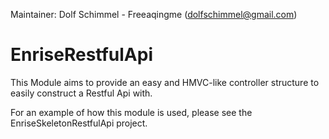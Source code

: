 Maintainer: Dolf Schimmel - Freeaqingme (dolfschimmel@gmail.com)

EnriseRestfulApi
================

This Module aims to provide an easy and HMVC-like controller structure
to easily construct a Restful Api with.

For an example of how this module is used, please see the EnriseSkeletonRestfulApi project.